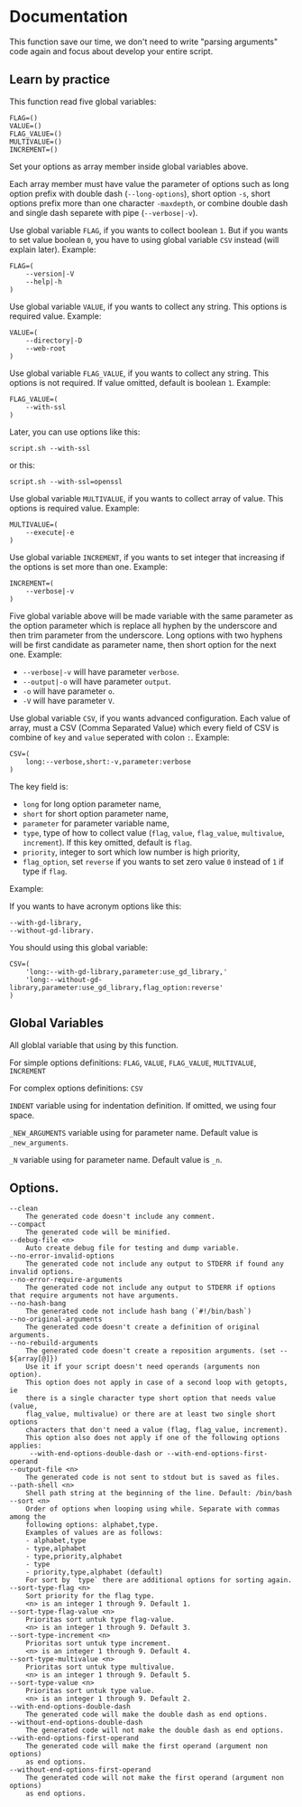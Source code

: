 # Documentation

This function save our time, we don't need to write "parsing arguments" code
again and focus about develop your entire script.

## Learn by practice

This function read five global variables:

```
FLAG=()
VALUE=()
FLAG_VALUE=()
MULTIVALUE=()
INCREMENT=()
```

Set your options as array member inside global variables above.

Each array member must have value the parameter of options such as long option
prefix with double dash (`--long-options`), short option `-s`, short options
prefix more than one character `-maxdepth`, or combine double dash and single
dash separete with pipe (`--verbose|-v`).

Use global variable `FLAG`, if you wants to collect boolean `1`. But if you
wants to set value boolean `0`, you have to using global variable `CSV` instead
(will explain later). Example:

```
FLAG=(
    --version|-V
    --help|-h
)
```

Use global variable `VALUE`, if you wants to collect any string. This options
is required value. Example:

```
VALUE=(
    --directory|-D
    --web-root
)
```

Use global variable `FLAG_VALUE`, if you wants to collect any string. This
options is not required. If value omitted, default is boolean `1`. Example:

```
FLAG_VALUE=(
    --with-ssl
)
```

Later, you can use options like this:

```
script.sh --with-ssl
```

or this:

```
script.sh --with-ssl=openssl
```

Use global variable `MULTIVALUE`, if you wants to collect array of value. This
options is required value. Example:

```
MULTIVALUE=(
    --execute|-e
)
```

Use global variable `INCREMENT`, if you wants to set integer that increasing if
the options is set more than one. Example:

```
INCREMENT=(
    --verbose|-v
)
```

Five global variable above will be made variable with the same parameter as the
option parameter which is replace all hyphen by the underscore and then trim
parameter from the underscore. Long options with two hyphens will be first
candidate as parameter name, then short option for the next one. Example:

- `--verbose|-v` will have parameter `verbose`.
- `--output|-o` will have parameter `output`.
- `-o` will have parameter `o`.
- `-V` will have parameter `V`.

Use global variable `CSV`, if you wants advanced configuration. Each value of
array, must a CSV (Comma Separated Value) which every field of CSV is combine of
`key` and `value` seperated with colon `:`. Example:

```
CSV=(
    long:--verbose,short:-v,parameter:verbose
)
```

The key field is:
- `long` for long option parameter name,
- `short` for short option parameter name,
- `parameter` for parameter variable name,
- `type`, type of how to collect value (`flag`, `value`, `flag_value`,
  `multivalue`, `increment`). If this key omitted, default is `flag`.
- `priority`, integer to sort which low number is high priority,
- `flag_option`, set `reverse` if you wants to set zero value `0` instead of `1`
  if type if `flag`.

Example:

If you wants to have acronym options like this:

```
--with-gd-library,
--without-gd-library.
```

You should using this global variable:

```
CSV=(
    'long:--with-gd-library,parameter:use_gd_library,'
    'long:--without-gd-library,parameter:use_gd_library,flag_option:reverse'
)
```

## Global Variables

All globlal variable that using by this function.

For simple options definitions: `FLAG`, `VALUE`, `FLAG_VALUE`, `MULTIVALUE`, `INCREMENT`

For complex options definitions: `CSV`

`INDENT` variable using for indentation definition. If omitted, we using four space.

`_NEW_ARGUMENTS` variable using for parameter name. Default value is `_new_arguments`.

`_N` variable using for parameter name. Default value is `_n`.

## Options.

```
--clean
    The generated code doesn't include any comment.
--compact
    The generated code will be minified.
--debug-file <n>
    Auto create debug file for testing and dump variable.
--no-error-invalid-options
    The generated code not include any output to STDERR if found any invalid options.
--no-error-require-arguments
    The generated code not include any output to STDERR if options that require arguments not have arguments.
--no-hash-bang
    The generated code not include hash bang (`#!/bin/bash`)
--no-original-arguments
    The generated code doesn't create a definition of original arguments.
--no-rebuild-arguments
    The generated code doesn't create a reposition arguments. (set -- ${array[@]})
    Use it if your script doesn't need operands (arguments non option).
    This option does not apply in case of a second loop with getopts, ie
    there is a single character type short option that needs value (value,
    flag_value, multivalue) or there are at least two single short options
    characters that don't need a value (flag, flag_value, increment).
    This option also does not apply if one of the following options applies:
     --with-end-options-double-dash or --with-end-options-first-operand
--output-file <n>
    The generated code is not sent to stdout but is saved as files.
--path-shell <n>
    Shell path string at the beginning of the line. Default: /bin/bash
--sort <n>
    Order of options when looping using while. Separate with commas among the
    following options: alphabet,type.
    Examples of values are as follows:
    - alphabet,type
    - type,alphabet
    - type,priority,alphabet
    - type
    - priority,type,alphabet (default)
    For sort by `type` there are additional options for sorting again.
--sort-type-flag <n>
    Sort priority for the flag type.
    <n> is an integer 1 through 9. Default 1.
--sort-type-flag-value <n>
    Prioritas sort untuk type flag-value.
    <n> is an integer 1 through 9. Default 3.
--sort-type-increment <n>
    Prioritas sort untuk type increment.
    <n> is an integer 1 through 9. Default 4.
--sort-type-multivalue <n>
    Prioritas sort untuk type multivalue.
    <n> is an integer 1 through 9. Default 5.
--sort-type-value <n>
    Prioritas sort untuk type value.
    <n> is an integer 1 through 9. Default 2.
--with-end-options-double-dash
    The generated code will make the double dash as end options.
--without-end-options-double-dash
    The generated code will not make the double dash as end options.
--with-end-options-first-operand
    The generated code will make the first operand (argument non options)
    as end options.
--without-end-options-first-operand
    The generated code will not make the first operand (argument non options)
    as end options.
```
